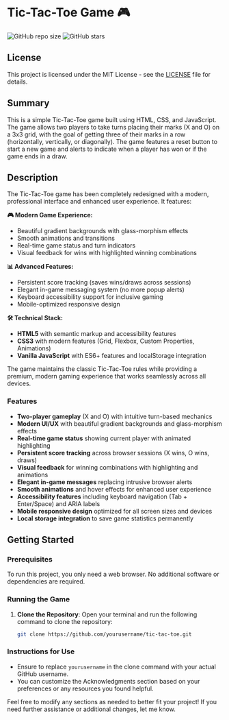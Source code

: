 # Tic-Tac-Toe Game 🎮

![GitHub repo size](https://img.shields.io/github/repo-size/ankitgupta2001/Tic-Tac-Toe-JavaScript)
![GitHub stars](https://img.shields.io/github/stars/ankitgupta2001/Tic-Tac-Toe-JavaScript)

## License
This project is licensed under the MIT License - see the [LICENSE](LICENSE) file for details.

## Summary
This is a simple Tic-Tac-Toe game built using HTML, CSS, and JavaScript. The game allows two players to take turns placing their marks (X and O) on a 3x3 grid, with the goal of getting three of their marks in a row (horizontally, vertically, or diagonally). The game features a reset button to start a new game and alerts to indicate when a player has won or if the game ends in a draw.

## Description
The Tic-Tac-Toe game has been completely redesigned with a modern, professional interface and enhanced user experience. It features:

**🎮 Modern Game Experience:**
- Beautiful gradient backgrounds with glass-morphism effects
- Smooth animations and transitions
- Real-time game status and turn indicators
- Visual feedback for wins with highlighted winning combinations

**📊 Advanced Features:**
- Persistent score tracking (saves wins/draws across sessions)
- Elegant in-game messaging system (no more popup alerts)
- Keyboard accessibility support for inclusive gaming
- Mobile-optimized responsive design

**🛠️ Technical Stack:**
- **HTML5** with semantic markup and accessibility features
- **CSS3** with modern features (Grid, Flexbox, Custom Properties, Animations)
- **Vanilla JavaScript** with ES6+ features and localStorage integration

The game maintains the classic Tic-Tac-Toe rules while providing a premium, modern gaming experience that works seamlessly across all devices.

### Features
- **Two-player gameplay** (X and O) with intuitive turn-based mechanics
- **Modern UI/UX** with beautiful gradient backgrounds and glass-morphism effects
- **Real-time game status** showing current player with animated highlighting
- **Persistent score tracking** across browser sessions (X wins, O wins, draws)
- **Visual feedback** for winning combinations with highlighting and animations
- **Elegant in-game messages** replacing intrusive browser alerts
- **Smooth animations** and hover effects for enhanced user experience
- **Accessibility features** including keyboard navigation (Tab + Enter/Space) and ARIA labels
- **Mobile responsive design** optimized for all screen sizes and devices
- **Local storage integration** to save game statistics permanently

## Getting Started

### Prerequisites
To run this project, you only need a web browser. No additional software or dependencies are required.

### Running the Game
1. **Clone the Repository**: 
   Open your terminal and run the following command to clone the repository:
   ```bash
   git clone https://github.com/yourusername/tic-tac-toe.git

### Instructions for Use
- Ensure to replace `yourusername` in the clone command with your actual GitHub username.
- You can customize the Acknowledgments section based on your preferences or any resources you found helpful.

Feel free to modify any sections as needed to better fit your project! If you need further assistance or additional changes, let me know.
